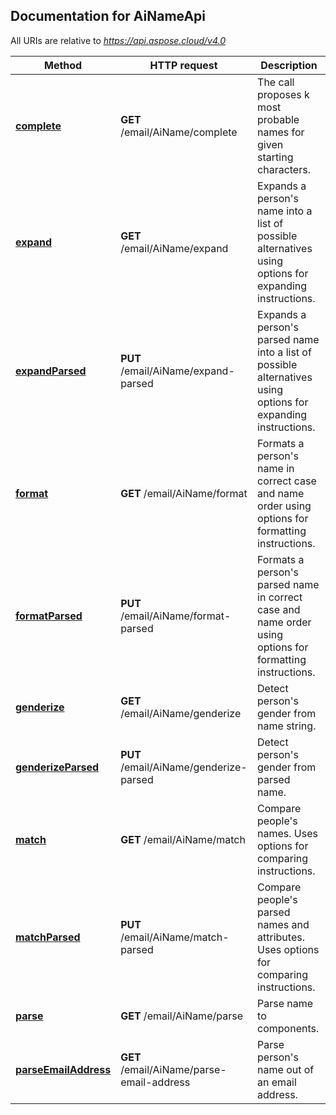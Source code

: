 ## Documentation for AiNameApi

All URIs are relative to *https://api.aspose.cloud/v4.0*

Method | HTTP request | Description
------------- | ------------- | -------------
[**complete**](AiNameApi.md#complete) | **GET** /email/AiName/complete | The call proposes k most probable names for given starting characters.
[**expand**](AiNameApi.md#expand) | **GET** /email/AiName/expand | Expands a person&#39;s name into a list of possible alternatives using options for expanding instructions.
[**expandParsed**](AiNameApi.md#expandParsed) | **PUT** /email/AiName/expand-parsed | Expands a person&#39;s parsed name into a list of possible alternatives using options for expanding instructions.
[**format**](AiNameApi.md#format) | **GET** /email/AiName/format | Formats a person&#39;s name in correct case and name order using options for formatting instructions.
[**formatParsed**](AiNameApi.md#formatParsed) | **PUT** /email/AiName/format-parsed | Formats a person&#39;s parsed name in correct case and name order using options for formatting instructions.
[**genderize**](AiNameApi.md#genderize) | **GET** /email/AiName/genderize | Detect person&#39;s gender from name string.
[**genderizeParsed**](AiNameApi.md#genderizeParsed) | **PUT** /email/AiName/genderize-parsed | Detect person&#39;s gender from parsed name.
[**match**](AiNameApi.md#match) | **GET** /email/AiName/match | Compare people&#39;s names. Uses options for comparing instructions.
[**matchParsed**](AiNameApi.md#matchParsed) | **PUT** /email/AiName/match-parsed | Compare people&#39;s parsed names and attributes. Uses options for comparing instructions.
[**parse**](AiNameApi.md#parse) | **GET** /email/AiName/parse | Parse name to components.
[**parseEmailAddress**](AiNameApi.md#parseEmailAddress) | **GET** /email/AiName/parse-email-address | Parse person&#39;s name out of an email address.

            